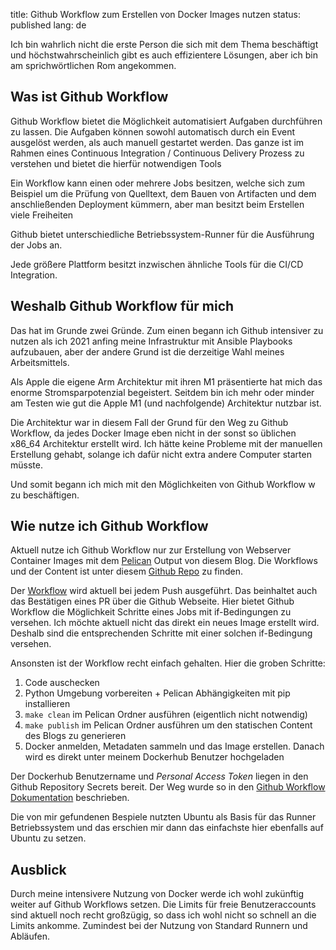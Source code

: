 title: Github Workflow zum Erstellen von Docker Images nutzen
status: published
lang: de

Ich bin wahrlich nicht die erste Person die sich mit dem Thema beschäftigt und höchstwahrscheinlich gibt es auch effizientere Lösungen, aber ich bin am sprichwörtlichen Rom angekommen.

## Was ist Github Workflow
Github Workflow bietet die Möglichkeit automatisiert Aufgaben durchführen zu lassen. Die Aufgaben können sowohl automatisch durch ein Event ausgelöst werden, als auch manuell gestartet werden. Das ganze ist im Rahmen eines Continuous Integration / Continuous Delivery Prozess zu verstehen und bietet die hierfür notwendigen Tools

Ein Workflow kann einen oder mehrere Jobs besitzen, welche sich zum Beispiel um die Prüfung von Quelltext, dem Bauen von Artifacten und dem anschließenden Deployment kümmern, aber man besitzt beim Erstellen viele Freiheiten

Github bietet unterschiedliche Betriebssystem-Runner für die Ausführung der Jobs an.

Jede größere Plattform besitzt inzwischen ähnliche Tools für die CI/CD Integration.

## Weshalb Github Workflow für mich
Das hat im Grunde zwei Gründe.
Zum einen begann ich Github intensiver zu nutzen als ich 2021 anfing meine Infrastruktur mit Ansible Playbooks aufzubauen, aber der andere Grund ist die derzeitige Wahl meines Arbeitsmittels.

Als Apple die eigene Arm Architektur mit ihren M1 präsentierte hat mich das enorme Stromsparpotenzial begeistert. Seitdem bin ich mehr oder minder am Testen wie gut die Apple M1 (und nachfolgende) Architektur nutzbar ist.

Die Architektur war in diesem Fall der Grund für den Weg zu Github Workflow, da jedes Docker Image eben nicht in der sonst so üblichen x86_64 Architektur erstellt wird. Ich hätte keine Probleme mit der manuellen Erstellung gehabt, solange ich dafür nicht extra andere Computer starten müsste.

Und somit begann ich mich mit den Möglichkeiten von Github Workflow w zu beschäftigen.

## Wie nutze ich Github Workflow
Aktuell nutze ich Github Workflow nur zur Erstellung von Webserver Container Images mit dem [Pelican](https://getpelican.com/) Output von diesem Blog. Die Workflows und der Content ist unter diesem [Github Repo](https://github.com/cfluegel/blog-flgl-tech) zu finden.

Der [Workflow](https://github.com/cfluegel/blog-flgl-tech/blob/main/.github/workflows/create-docker-image.yml) wird aktuell bei jedem Push ausgeführt. Das beinhaltet auch das Bestätigen eines PR über die Github Webseite. Hier bietet Github Workflow die Möglichkeit Schritte eines Jobs mit if-Bedingungen zu versehen. Ich möchte aktuell nicht das direkt ein neues Image erstellt wird. Deshalb sind die entsprechenden Schritte mit einer solchen if-Bedingung versehen.

Ansonsten ist der Workflow recht einfach gehalten. Hier die groben Schritte:

1. Code auschecken
2. Python Umgebung vorbereiten + Pelican Abhängigkeiten mit pip installieren
3. ```make clean``` im Pelican Ordner ausführen (eigentlich nicht notwendig)
4. ```make publish``` im Pelican Ordner ausführen um den statischen Content des Blogs zu generieren
5. Docker anmelden, Metadaten sammeln und das Image erstellen. Danach wird es direkt unter meinem Dockerhub Benutzer hochgeladen

Der Dockerhub Benutzername und *Personal Access Token* liegen in den Github Repository Secrets bereit. Der Weg wurde so in den [Github Workflow Dokumentation](https://docs.github.com/en/actions/using-workflows) beschrieben.

Die von mir gefundenen Bespiele nutzten Ubuntu als Basis für das Runner Betriebssystem und das erschien mir dann das einfachste hier ebenfalls auf Ubuntu zu setzen.

## Ausblick
Durch meine intensivere Nutzung von Docker werde ich wohl zukünftig weiter auf Github Workflows setzen. Die Limits für freie Benutzeraccounts sind aktuell noch recht großzügig, so dass ich wohl nicht so schnell an die Limits ankomme. Zumindest bei der Nutzung von Standard Runnern und Abläufen.